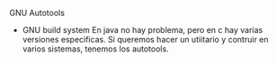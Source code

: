 GNU Autotools

- GNU build system
En java no hay problema, pero en c hay varias versiones especificas.
Si queremos hacer un utiitario y contruir en varios sistemas, tenemos los autotools.

